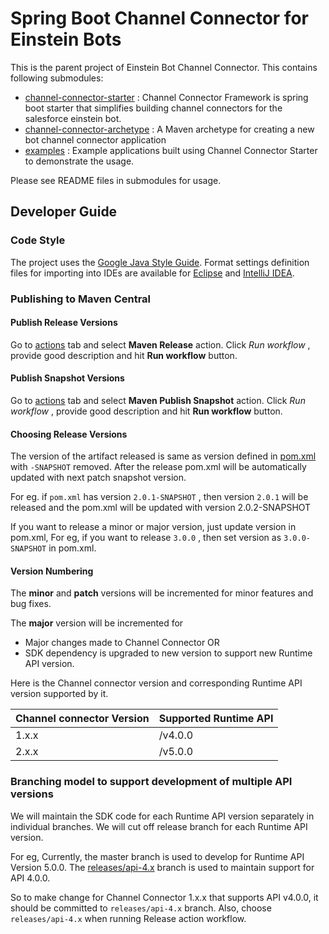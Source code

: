 # Spring Boot Channel Connector for Einstein Bots

This is the parent project of Einstein Bot Channel Connector. This contains following submodules:

* [channel-connector-starter](channel-connector-starter) : Channel Connector Framework is spring boot starter that simplifies building channel connectors for the salesforce einstein bot.
* [channel-connector-archetype](channel-connector-archetype) : A Maven archetype for creating a new bot channel connector application
* [examples](examples) : Example applications built using Channel Connector Starter to demonstrate the usage.

Please see README files in submodules for usage.

## Developer Guide

### Code Style

The project uses the [Google Java Style Guide](https://google.github.io/styleguide/javaguide.html).
Format settings definition files for importing into IDEs are available for [Eclipse](https://github.com/google/styleguide/blob/gh-pages/eclipse-java-google-style.xml)
and [IntelliJ IDEA](https://github.com/google/styleguide/blob/gh-pages/intellij-java-google-style.xml).

### Publishing to Maven Central

#### Publish Release Versions
Go to [actions](https://github.com/forcedotcom/einstein-bot-channel-connector/tree/master/.github/workflows/maven-release.yml) tab and select **Maven Release** action. Click *Run workflow* , provide good description and hit **Run workflow** button.

#### Publish Snapshot Versions
Go to [actions](https://github.com/forcedotcom/einstein-bot-channel-connector/tree/master/.github/workflows/maven-publish.yml) tab and select **Maven Publish Snapshot** action. Click *Run workflow* , provide good description and hit **Run workflow** button.

#### Choosing Release Versions

The version of the artifact released is same as version defined in [pom.xml](https://github.com/forcedotcom/einstein-bot-channel-connector/blob/master/pom.xml#L21) with `-SNAPSHOT` removed.
After the release pom.xml will be automatically updated with next patch snapshot version.

For eg. if `pom.xml` has version `2.0.1-SNAPSHOT` , then version `2.0.1` will be released and the pom.xml will be updated with version 2.0.2-SNAPSHOT

If you want to release a minor or major version, just update version in pom.xml, For eg, if you want to release `3.0.0` , then set version as  `3.0.0-SNAPSHOT` in pom.xml.

#### Version Numbering

The **minor** and **patch** versions will be incremented for minor features and bug fixes.

The **major** version will be incremented for
* Major changes made to Channel Connector OR
* SDK dependency is upgraded to new version to support new Runtime API version.

Here is the Channel connector version and corresponding Runtime API version supported by it.

| Channel connector Version | Supported Runtime API
| --------------------------| --------------------------------------
| 1.x.x                     | /v4.0.0
| 2.x.x                     | /v5.0.0

### Branching model to support development of multiple API versions

We will maintain the SDK code for each Runtime API version separately in individual branches.
We will cut off release branch for each Runtime API version.

For eg, Currently, the master branch is used to develop for Runtime API Version 5.0.0.
The [releases/api-4.x](https://github.com/forcedotcom/einstein-bot-channel-connector/tree/releases/api-4.x) branch is used to maintain support for API 4.0.0.

So to make change for Channel Connector 1.x.x that supports API v4.0.0, it should be committed to `releases/api-4.x` branch.
Also, choose `releases/api-4.x` when running Release action workflow.
